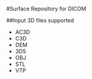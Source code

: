 #Surface Repository for DICOM

##Input 3D files supported
* AC3D
* C3D
* DEM
* 3DS
* OBJ
* STL
* VTP
